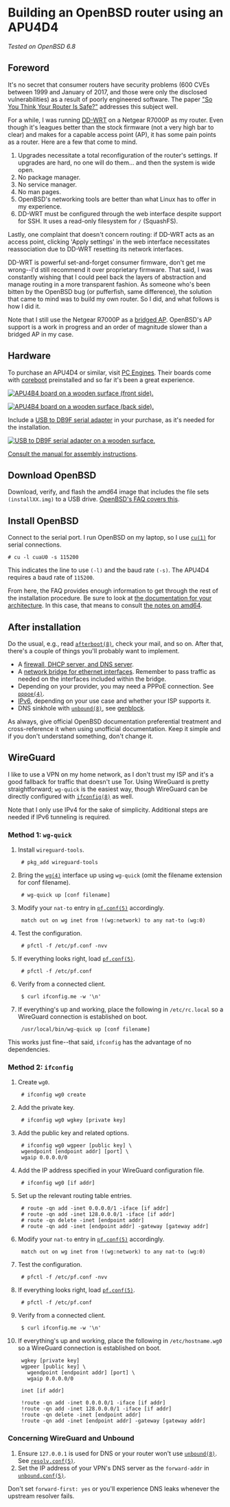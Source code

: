 # Building an OpenBSD router using an APU4D4

*Tested on OpenBSD 6.8*

## Foreword

It's no secret that consumer routers have security problems (600 CVEs
between 1999 and January of 2017, and those were only the disclosed
vulnerabilities) as a result of poorly engineered software. The paper
["So You Think Your Router Is
Safe?"](https://repository.stcloudstate.edu/cgi/viewcontent.cgi?article=1067&context=msia_etds)
addresses this subject well.

For a while, I was running [DD-WRT](https://dd-wrt.com/) on a Netgear
R7000P as my router. Even though it's leagues better than the stock
firmware (not a very high bar to clear) and makes for a capable access
point (AP), it has some pain points as a router. Here are a few that come to
mind.

1. Upgrades necessitate a total reconfiguration of the router's
   settings. If upgrades are hard, no one will do them... and then the
   system is wide open.
1. No package manager.
1. No service manager.
1. No man pages.
1. OpenBSD's networking tools are better than what Linux has to offer in
   my experience.
1. DD-WRT must be configured through the web interface despite support
   for SSH. It uses a read-only filesystem for `/` (SquashFS).

Lastly, one complaint that doesn't concern routing: if DD-WRT acts as an
access point, clicking 'Apply settings' in the web interface
necessitates reassociation due to DD-WRT resetting its network
interfaces.

DD-WRT is powerful set-and-forget consumer firmware, don't get me
wrong--I'd still recommend it over proprietary firmware. That said,
I was constantly wishing that I could peel back the layers of
abstraction and manage routing in a more transparent fashion. As someone
who's been bitten by the OpenBSD bug (or pufferfish, same difference),
the solution that came to mind was to build my own router. So I did, and
what follows is how I did it.

Note that I still use the Netgear R7000P as a [bridged
AP](https://wiki.dd-wrt.com/wiki/index.php/Wireless_access_point). OpenBSD's
AP support is a work in progress and an order of magnitude slower than
a bridged AP in my case.

## Hardware

To purchase an APU4D4 or similar, visit [PC
Engines](https://pcengines.ch/). Their boards come with
[coreboot](https://www.coreboot.org/) preinstalled and so far it's been
a great experience.

[![APU4B4 board on a wooden surface (front side).](/images/apu4b4_1_thumb.jpg)](/images/apu4b4_1.jpg)

[![APU4B4 board on a wooden surface (back side).](/images/apu4b4_2_thumb.jpg)](/images/apu4b4_2.jpg)

Include a [USB to DB9F serial
adapter](https://www.pcengines.ch/usbcom1a.htm) in your purchase, as
it's needed for the installation.

[![USB to DB9F serial adapter on a wooden surface.](/images/usbcom1a_thumb.jpg "It's a pretty nice cable, all in all.")](/images/usbcom1a.jpg)

[Consult the manual for assembly
instructions](https://pcengines.ch/pdf/apu4.pdf).

## Download OpenBSD

Download, verify, and flash the amd64 image that includes the file sets
`(installXX.img)` to a USB drive. [OpenBSD's FAQ covers
this](https://www.openbsd.org/faq/faq4.html).

## Install OpenBSD

Connect to the serial port. I run OpenBSD on my laptop, so I use
[`cu(1)`](https://man.openbsd.org/cu) for serial connections.

    # cu -l cuaU0 -s 115200

This indicates the line to use `(-l)` and the baud rate `(-s)`. The APU4D4
requires a baud rate of `115200`.

From here, the FAQ provides enough information to get through the rest
of the installation procedure. Be sure to look at [the documentation for
your architecture](https://www.openbsd.org/plat.html). In this case,
that means to consult [the notes on
amd64](https://www.openbsd.org/amd64.html).

## After installation

Do the usual, e.g., read
[`afterboot(8)`](https://man.openbsd.org/afterboot), check your mail,
and so on. After that, there's a couple of things you'll probably want
to implement.

- A [firewall, DHCP server, and DNS
  server](https://www.openbsd.org/faq/pf/example1.html).
- A [network bridge for ethernet
  interfaces](https://www.openbsd.org/faq/faq6.html#Bridge). Remember to
  pass traffic as needed on the interfaces included within the
  bridge.
- Depending on your provider, you may need a PPPoE connection. See
  [`pppoe(4)`](https://man.openbsd.org/pppoe).
- [IPv6](https://lipidity.com/openbsd/router/), depending on your use
  case and whether your ISP supports it.
- DNS sinkhole with [`unbound(8)`](https://man.openbsd.org/unbound), see
  [genblock](/src/sysadm/file/genblock.html).

As always, give official OpenBSD documentation preferential treatment
and cross-reference it when using unofficial documentation. Keep it
simple and if you don't understand something, don't change it.

## WireGuard

I like to use a VPN on my home network, as I don't trust my ISP and it's
a good fallback for traffic that doesn't use Tor. Using WireGuard is
pretty straightforward; `wg-quick` is the easiest way, though WireGuard
can be directly configured with
[`ifconfig(8)`](https://man.openbsd.org/ifconfig) as well.

Note that I only use IPv4 for the sake of simplicity. Additional steps
are needed if IPv6 tunneling is required.

### Method 1: `wg-quick`

1. Install `wireguard-tools`.

        # pkg_add wireguard-tools

1. Bring the [`wg(4)`](https://man.openbsd.org/wg) interface up using
   `wg-quick` (omit the filename extension for conf filename).

        # wg-quick up [conf filename]

1. Modify your `nat-to` entry in
   [`pf.conf(5)`](https://man.openbsd.org/man/pf.conf) accordingly.

        match out on wg inet from !(wg:network) to any nat-to (wg:0)

1. Test the configuration.

        # pfctl -f /etc/pf.conf -nvv

1. If everything looks right, load [`pf.conf(5)`](https://man.openbsd.org/pf.conf).

        # pfctl -f /etc/pf.conf

1. Verify from a connected client.

        $ curl ifconfig.me -w '\n'

1. If everything's up and working, place the following in
   `/etc/rc.local` so a WireGuard connection is established on boot.

        /usr/local/bin/wg-quick up [conf filename]

This works just fine--that said, `ifconfig` has the advantage of no
dependencies.

### Method 2: `ifconfig`

1. Create `wg0`.

        # ifconfig wg0 create

1. Add the private key.

        # ifconfig wg0 wgkey [private key]

1. Add the public key and related options.

        # ifconfig wg0 wgpeer [public key] \
        wgendpoint [endpoint addr] [port] \
        wgaip 0.0.0.0/0

1. Add the IP address specified in your WireGuard configuration file.

        # ifconfig wg0 [if addr]

1. Set up the relevant routing table entries.

        # route -qn add -inet 0.0.0.0/1 -iface [if addr]
        # route -qn add -inet 128.0.0.0/1 -iface [if addr]
        # route -qn delete -inet [endpoint addr]
        # route -qn add -inet [endpoint addr] -gateway [gateway addr]

1. Modify your `nat-to` entry in
   [`pf.conf(5)`](https://man.openbsd.org/man/pf.conf) accordingly.

        match out on wg inet from !(wg:network) to any nat-to (wg:0)

1. Test the configuration.

        # pfctl -f /etc/pf.conf -nvv

1. If everything looks right, load [`pf.conf(5)`](https://man.openbsd.org/pf.conf).

        # pfctl -f /etc/pf.conf

1. Verify from a connected client.

        $ curl ifconfig.me -w '\n'

1. If everything's up and working, place the following in
   `/etc/hostname.wg0` so a WireGuard connection is established on boot.

        wgkey [private key]
        wgpeer [public key] \
          wgendpoint [endpoint addr] [port] \
          wgaip 0.0.0.0/0

        inet [if addr]

        !route -qn add -inet 0.0.0.0/1 -iface [if addr]
        !route -qn add -inet 128.0.0.0/1 -iface [if addr]
        !route -qn delete -inet [endpoint addr]
        !route -qn add -inet [endpoint addr] -gateway [gateway addr]

### Concerning WireGuard and Unbound

1. Ensure `127.0.0.1` is used for DNS or your router won't use
   [`unbound(8)`](https://man.openbsd.org/man8/unbound.8). See
   [`resolv.conf(5)`](https://man.openbsd.org/resolv.conf).
1. Set the IP address of your VPN's DNS server as the `forward-addr` in
   [`unbound.conf(5)`](https://man.openbsd.org/unbound.conf).

Don't set `forward-first: yes` or you'll experience DNS leaks whenever
the upstream resolver fails.
